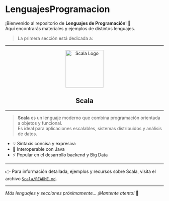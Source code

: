 # LenguajesProgramacion

¡Bienvenido al repositorio de **Lenguajes de Programación**! 🚀  
Aquí encontrarás materiales y ejemplos de distintos lenguajes.
> La primera sección está dedicada a:

---

<p align="center">
  <img src="https://upload.wikimedia.org/wikipedia/commons/3/39/Scala-full-color.svg" alt="Scala Logo" width="120"/>
</p>

<h2 align="center">Scala</h2>

---

> **Scala** es un lenguaje moderno que combina programación orientada a objetos y funcional.  
> Es ideal para aplicaciones escalables, sistemas distribuidos y análisis de datos.

- 💡 Sintaxis concisa y expresiva
- 🔗 Interoperable con Java
- ⚡ Popular en el desarrollo backend y Big Data

---

👉 Para información detallada, ejemplos y recursos sobre Scala, visita el archivo [`Scala/README.md`](./Scala/README.md).

---

_Más lenguajes y secciones próximamente... ¡Mantente atento!_ 👀
